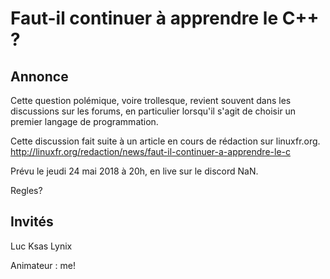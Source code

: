 
# Faut-il continuer à apprendre le C++ ?


## Annonce

Cette question polémique, voire trollesque, revient souvent dans les discussions sur les forums, en particulier lorsqu'il 
s'agit de choisir un premier langage de programmation.

Cette discussion fait suite à un article en cours de rédaction sur linuxfr.org.  
http://linuxfr.org/redaction/news/faut-il-continuer-a-apprendre-le-c

Prévu le jeudi 24 mai 2018 à 20h, en live sur le discord NaN.

Regles?

## Invités

Luc
Ksas
Lynix

Animateur : me!

